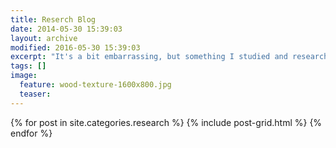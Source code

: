 ```yaml
---
title: Reserch Blog
date: 2014-05-30 15:39:03
layout: archive
modified: 2016-05-30 15:39:03
excerpt: "It's a bit embarrassing, but something I studied and researched"
tags: []
image:
  feature: wood-texture-1600x800.jpg
  teaser: 
---
```


<div class="tiles">
{% for post in site.categories.research %}
  {% include post-grid.html %}
{% endfor %}
</div><!-- /.tiles -->